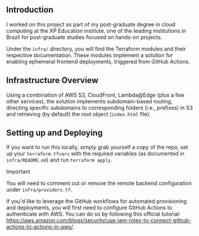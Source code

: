 ## Introduction

I worked on this project as part of my post-graduate degree in cloud computing at the XP Education institute, one of the leading institutions in Brazil for post-graduate studies focused on hands-on projects.

Under the `infra/` directory, you will find the Terraform modules and their respective documentation. These modules implement a solution for enabling ephemeral frontend deployments, triggered from GitHub Actions.

## Infrastructure Overview

Using a combination of AWS S3, CloudFront, Lambda@Edge (plus a few other services), the solution implements subdomain-based routing, directing specific subdomains to corresponding folders (i.e., prefixes) in S3 and retrieving (by default) the root object (`index.html` file).

## Setting up and Deploying

If you want to run this locally, simply grab yourself a copy of the repo, set up your `terraform.tfvars` with the required variables (as documented in `infra/README.md`) and run `terraform apply`.

> [!IMPORTANT]
> You will need to comment out or remove the remote backend configuration under `infra/providers.tf`.

If you'd like to leverage the GitHub workflows for automated provisioning and deployments, you will first need to configure GitHub Actions to authenticate with AWS. You can do so by following this official tutorial: https://aws.amazon.com/blogs/security/use-iam-roles-to-connect-github-actions-to-actions-in-aws/.

